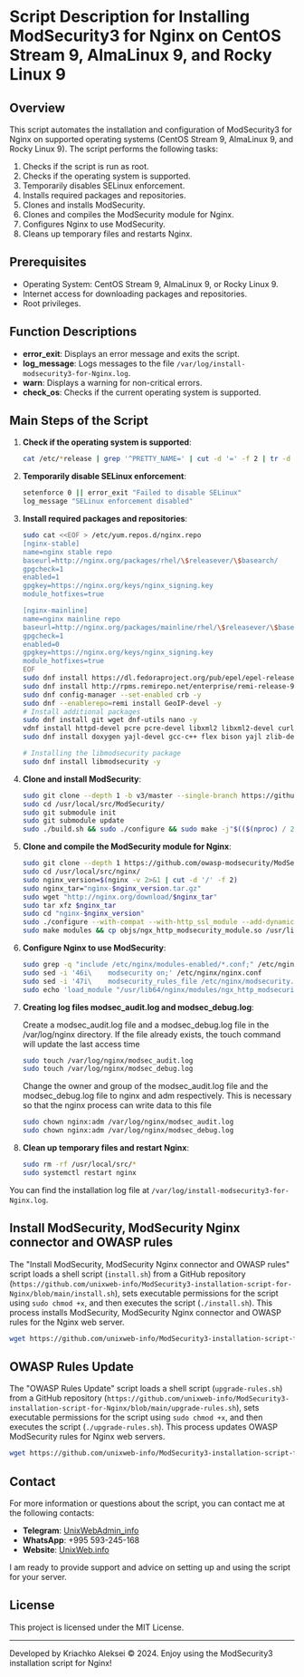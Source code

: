# Script Description for Installing ModSecurity3 for Nginx on CentOS Stream 9, AlmaLinux 9, and Rocky Linux 9

## Overview

This script automates the installation and configuration of ModSecurity3 for Nginx on supported operating systems (CentOS Stream 9, AlmaLinux 9, and Rocky Linux 9). The script performs the following tasks:

1. Checks if the script is run as root.
2. Checks if the operating system is supported.
3. Temporarily disables SELinux enforcement.
4. Installs required packages and repositories.
5. Clones and installs ModSecurity.
6. Clones and compiles the ModSecurity module for Nginx.
7. Configures Nginx to use ModSecurity.
8. Cleans up temporary files and restarts Nginx.

## Prerequisites

- Operating System: CentOS Stream 9, AlmaLinux 9, or Rocky Linux 9.
- Internet access for downloading packages and repositories.
- Root privileges.

## Function Descriptions

- **error_exit**: Displays an error message and exits the script.
- **log_message**: Logs messages to the file `/var/log/install-modsecurity3-for-Nginx.log`.
- **warn**: Displays a warning for non-critical errors.
- **check_os**: Checks if the current operating system is supported.

## Main Steps of the Script

1. **Check if the operating system is supported**:
    ```bash
    cat /etc/*release | grep '^PRETTY_NAME=' | cut -d '=' -f 2 | tr -d '"'
    ```

2. **Temporarily disable SELinux enforcement**:
    ```bash
    setenforce 0 || error_exit "Failed to disable SELinux"
    log_message "SELinux enforcement disabled"
    ```

3. **Install required packages and repositories**:
    ```bash
    sudo cat <<EOF > /etc/yum.repos.d/nginx.repo
    [nginx-stable]
    name=nginx stable repo
    baseurl=http://nginx.org/packages/rhel/\$releasever/\$basearch/
    gpgcheck=1
    enabled=1
    gpgkey=https://nginx.org/keys/nginx_signing.key
    module_hotfixes=true
    
    [nginx-mainline]
    name=nginx mainline repo
    baseurl=http://nginx.org/packages/mainline/rhel/\$releasever/\$basearch/
    gpgcheck=1
    enabled=0
    gpgkey=https://nginx.org/keys/nginx_signing.key
    module_hotfixes=true
    EOF
    sudo dnf install https://dl.fedoraproject.org/pub/epel/epel-release-latest-9.noarch.rpm https://dl.fedoraproject.org/pub/epel/epel-next-release-latest-9.noarch.rpm -y
    sudo dnf install http://rpms.remirepo.net/enterprise/remi-release-9.rpm -y
    sudo dnf config-manager --set-enabled crb -y
    sudo dnf --enablerepo=remi install GeoIP-devel -y
    # Install additional packages
    sudo dnf install git wget dnf-utils nano -y
    vdnf install httpd-devel pcre pcre-devel libxml2 libxml2-devel curl curl-devel openssl openssl-devel nginx -y
    sudo dnf install doxygen yajl-devel gcc-c++ flex bison yajl zlib-devel autoconf automake make pkgconfig libtool redhat-rpm-config geos geos-devel geocode-glib-devel geolite2-city geolite2-country -y
    
    # Installing the libmodsecurity package
    sudo dnf install libmodsecurity -y
    ```

4. **Clone and install ModSecurity**:
    ```bash
    sudo git clone --depth 1 -b v3/master --single-branch https://github.com/owasp-modsecurity/ModSecurity.git /usr/local/src/ModSecurity/
    sudo cd /usr/local/src/ModSecurity/
    sudo git submodule init
    sudo git submodule update
    sudo ./build.sh && sudo ./configure && sudo make -j"$(($(nproc) / 2))" && sudo make install
    ```

5. **Clone and compile the ModSecurity module for Nginx**:
    ```bash
    sudo git clone --depth 1 https://github.com/owasp-modsecurity/ModSecurity-nginx.git /usr/local/src/ModSecurity-nginx || error_exit "Failed to clone ModSecurity-nginx repository"
    sudo cd /usr/local/src/nginx/
    sudo nginx_version=$(nginx -v 2>&1 | cut -d '/' -f 2)
    sudo nginx_tar="nginx-$nginx_version.tar.gz"
    sudo wget "http://nginx.org/download/$nginx_tar"
    sudo tar xfz $nginx_tar
    sudo cd "nginx-$nginx_version"
    sudo ./configure --with-compat --with-http_ssl_module --add-dynamic-module=/usr/local/src/ModSecurity-nginx --with-ld-opt="-L/usr/local/modsecurity/lib" --with-cc-opt="-I/usr/local/modsecurity/include"
    sudo make modules && cp objs/ngx_http_modsecurity_module.so /usr/lib64/nginx/modules/
    ```

6. **Configure Nginx to use ModSecurity**:
    ```bash
    sudo grep -q "include /etc/nginx/modules-enabled/*.conf;" /etc/nginx/nginx.conf || sed -i '8a include /etc/nginx/modules-enabled/*.conf;' /etc/nginx/nginx.conf
    sudo sed -i '46i\    modsecurity on;' /etc/nginx/nginx.conf
    sudo sed -i '47i\    modsecurity_rules_file /etc/nginx/modsecurity.d/modsecurity.conf;' /etc/nginx/nginx.conf
    sudo echo 'load_module "/usr/lib64/nginx/modules/ngx_http_modsecurity_module.so";' > /etc/nginx/modules-enabled/modsecurity3.conf
    ```
    
7. **Creating log files modsec_audit.log and modsec_debug.log**:

    Create a modsec_audit.log file and a modsec_debug.log file in the /var/log/nginx directory.
    If the file already exists, the touch command will update the last access time
    ```bash
    sudo touch /var/log/nginx/modsec_audit.log
    sudo touch /var/log/nginx/modsec_debug.log
    ```
    
    Change the owner and group of the modsec_audit.log file and the modsec_debug.log file to nginx and adm respectively.
    This is necessary so that the nginx process can write data to this file
    ```bash
    sudo chown nginx:adm /var/log/nginx/modsec_audit.log
    sudo chown nginx:adm /var/log/nginx/modsec_debug.log
    ```
    
8. **Clean up temporary files and restart Nginx**:
    ```bash
    sudo rm -rf /usr/local/src/*
    sudo systemctl restart nginx
    ```

You can find the installation log file at `/var/log/install-modsecurity3-for-Nginx.log`.

## Install ModSecurity, ModSecurity Nginx connector and OWASP rules

The "Install ModSecurity, ModSecurity Nginx connector and OWASP rules" script loads a shell script (`install.sh`) from a GitHub repository (`https://github.com/unixweb-info/ModSecurity3-installation-script-for-Nginx/blob/main/install.sh`), sets executable permissions for the script using `sudo chmod +x`, and then executes the script (`./install.sh`). This process installs ModSecurity, ModSecurity Nginx connector and OWASP rules for the Nginx web server.

```bash
wget https://github.com/unixweb-info/ModSecurity3-installation-script-for-Nginx/blob/main/install.sh && chmod+x ./install.sh && sudo ./install.sh
```

## OWASP Rules Update

The "OWASP Rules Update" script loads a shell script (`upgrade-rules.sh`) from a GitHub repository (`https://github.com/unixweb-info/ModSecurity3-installation-script-for-Nginx/blob/main/upgrade-rules.sh`), sets executable permissions for the script using `sudo chmod +x`, and then executes the script (`./upgrade-rules.sh`). This process updates OWASP ModSecurity rules for Nginx web servers.

```bash
wget https://github.com/unixweb-info/ModSecurity3-installation-script-for-Nginx/blob/main/upgrade-rules.sh && chmod+x ./upgrade-rules.sh && sudo ./upgrade-rules.sh
```

## Contact


For more information or questions about the script, you can contact me at the following contacts:

- **Telegram**: [UnixWebAdmin_info](https://t.me/UnixWebAdmin_info)
- **WhatsApp**: +995 593-245-168
- **Website**: [UnixWeb.info](https://UnixWeb.info)

I am ready to provide support and advice on setting up and using the script for your server.

## License

This project is licensed under the MIT License.

---

Developed by Kriachko Aleksei © 2024. Enjoy using the ModSecurity3 installation script for Nginx!
